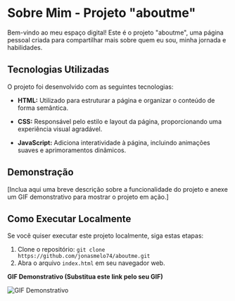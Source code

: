 # Sobre Mim - Projeto "aboutme"

Bem-vindo ao meu espaço digital! Este é o projeto "aboutme", uma página pessoal criada para compartilhar mais sobre quem eu sou, minha jornada e habilidades.

## Tecnologias Utilizadas

O projeto foi desenvolvido com as seguintes tecnologias:

- **HTML:** Utilizado para estruturar a página e organizar o conteúdo de forma semântica.

- **CSS:** Responsável pelo estilo e layout da página, proporcionando uma experiência visual agradável.

- **JavaScript:** Adiciona interatividade à página, incluindo animações suaves e aprimoramentos dinâmicos.

## Demonstração

[Inclua aqui uma breve descrição sobre a funcionalidade do projeto e anexe um GIF demonstrativo para mostrar o projeto em ação.]

## Como Executar Localmente

Se você quiser executar este projeto localmente, siga estas etapas:

1. Clone o repositório: `git clone https://github.com/jonasmelo74/aboutme.git`
2. Abra o arquivo `index.html` em seu navegador web.

<!-- ## Quem Sou Eu

Sou [Seu Nome], [uma breve descrição sobre você].

## Experiência Profissional

[Destaque suas experiências profissionais relevantes.]

## Educação

[Detalhe sua formação acadêmica e cursos relevantes.]

## Habilidades

[Apresente suas principais habilidades e competências.]

## Projetos Destacados

[Aqui, você pode listar alguns dos seus projetos mais significativos.]

## Contato

[Forneça informações de contato, como e-mail ou redes sociais.]

---
-->
**GIF Demonstrativo (Substitua este link pelo seu GIF)**

![GIF Demonstrativo](https://github.com/jonasmelo74/AboutMe/images/Apresentação.gif)

